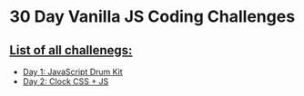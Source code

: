 # 30 Day Vanilla JS Coding Challenges

## [List of all challenegs:](https://ahelmi365.github.io/30-days-js-challenges/)

- <a href="https://ahelmi365.github.io/30-days-js-challenges/day-1/drumKit.html" target="_blank">Day 1: JavaScript Drum Kit</a>
- <a href="https://ahelmi365.github.io/30-days-js-challenges/day-2/clock.html" target="_blank">Day 2: Clock CSS + JS</a>
